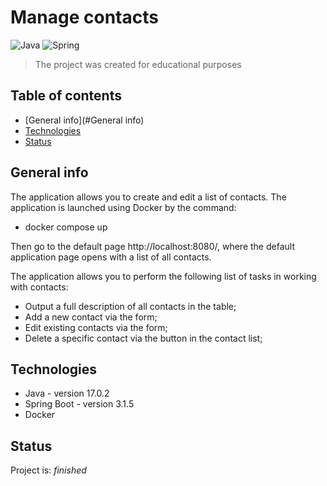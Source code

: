 # Manage contacts
![Java](https://img.shields.io/badge/-Java-0a0a0a?style=for-the-badge&logo=Java) ![Spring](https://img.shields.io/badge/-Spring-0a0a0a?style=for-the-badge&logo=Spring)
<br/>

>The project was created for educational purposes

## Table of contents
* [General info](#General info)
* [Technologies](#Technologies)
* [Status](#status)

## General info
The application allows you to create and edit a list of contacts. 
The application is launched using Docker by the command:
* docker compose up

Then go to the default page http://localhost:8080/, where the default application page opens with a list of all contacts.
</br>


The application allows you to perform the following list of tasks in working with contacts:
* Output a full description of all contacts in the table;
* Add a new contact via the form;
* Edit existing contacts via the form;
* Delete a specific contact via the button in the contact list;

## Technologies
* Java - version 17.0.2
* Spring Boot - version 3.1.5
* Docker

## Status
Project is: _finished_